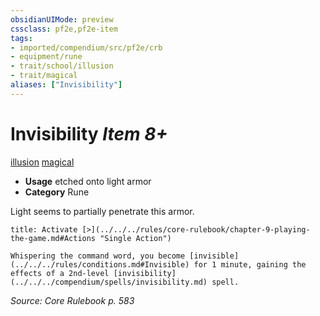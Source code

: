 ```yaml
---
obsidianUIMode: preview
cssclass: pf2e,pf2e-item
tags:
- imported/compendium/src/pf2e/crb
- equipment/rune
- trait/school/illusion
- trait/magical
aliases: ["Invisibility"]
---
```

# Invisibility *Item 8+*  
[illusion](illusion.md)  [magical](magical.md)  

- **Usage** etched onto light armor
- **Category** Rune

Light seems to partially penetrate this armor.

```ad-embed-ability
title: Activate [>](../../../rules/core-rulebook/chapter-9-playing-the-game.md#Actions "Single Action")

Whispering the command word, you become [invisible](../../../rules/conditions.md#Invisible) for 1 minute, gaining the effects of a 2nd-level [invisibility](../../../compendium/spells/invisibility.md) spell.
```

*Source: Core Rulebook p. 583*
